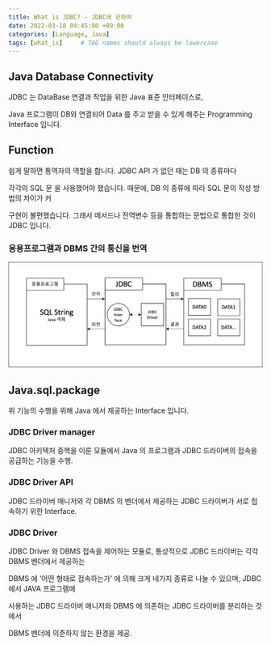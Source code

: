 ```yaml
---
title: What is JDBC? - JDBC에 관하여
date: 2022-03-18 04:45:00 +09:00
categories: [Language, Java]
tags: [what_is]     # TAG names should always be lowercase
---
```


## Java Database Connectivity

JDBC 는 DataBase 연결과 작업을 위한 Java 표준 인터페이스로, 

Java 프로그램이 DB와 연결되어 Data 를 주고 받을 수 있게 해주는 Programming Interface 입니다.

## Function

쉽게 말하면 통역자의 역할을 합니다. JDBC API 가 없던 때는 DB 의 종류마다 

각각의 SQL 문 을 사용했어야 했습니다. 때문에, DB 의 종류에 따라 SQL 문의 작성 방법의 차이가 커

구현이 불편했습니다. 그래서 메서드나 전역변수 등을 통합하는 문법으로 통합한 것이 JDBC 입니다. 

### 응용프로그램과 DBMS 간의 통신을 번역

![Screen Shot 2022-03-18 at 3.40.41 PM.png](/Post_img/Language/Java/Screen_Shot_2022-03-18_at_3.40.41_PM.png)

## Java.sql.package

위 기능의 수행을 위해 Java 에서 제공하는 Interface 입니다.

### JDBC Driver manager

JDBC 아키텍처 중핵을 이룬 모듈에서 Java 의 프로그램과 JDBC 드라이버의 접속을 공급하는 기능을 수행.

### JDBC Driver API

JDBC 드라이버 매니저와 각 DBMS 의 벤더에서 제공하는 JDBC 드라이버가 서로 접속하기 위한 Interface.

### JDBC Driver

JDBC Driver 와 DBMS 접속을 제어하는 모듈로, 통상적으로 JDBC 드라이버는 각각 DBMS 벤더에서 제공하는

DBMS 에 ‘어떤 형태로 접속하는가’ 에 의해 크게 네가지 종류로 나눌 수 있으며, JDBC 에서 JAVA 프로그램에

사용하는 JDBC 드라이버 매니저와 DBMS 에 의존하는 JDBC 드라이버를 분리하는 것에서 

DBMS 벤더에 의존하지 않는 환경을 제공.
